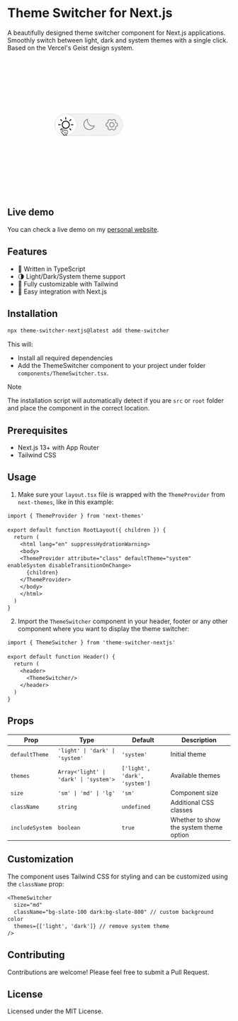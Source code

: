 # Theme Switcher for Next.js

A beautifully designed theme switcher component for Next.js applications.\
Smoothly switch between light, dark and system themes with a single click.\
Based on the Vercel's Geist design system.

![Theme Switcher for Next.js](https://github.com/thiagobarbosa/theme-switcher-nextjs/raw/58cded19840fc5a6c69fa5ba9da9e7662550f56d/src/assets/theme-switcher.gif)

## Live demo

You can check a live demo on my [personal website](https://www.thiago.bio/).

## Features

- 💪 Written in TypeScript
- 🌗 Light/Dark/System theme support
- 🎨 Fully customizable with Tailwind
- 🔌 Easy integration with Next.js

## Installation

```bash
npx theme-switcher-nextjs@latest add theme-switcher
```

This will:

- Install all required dependencies
- Add the ThemeSwitcher component to your project under folder `components/ThemeSwitcher.tsx`.


> [!NOTE]
> The installation script will automatically detect if you are `src` or `root` folder and place the component in the correct location.


## Prerequisites

- Next.js 13+ with App Router
- Tailwind CSS

## Usage

1. Make sure your `layout.tsx` file is wrapped with the `ThemeProvider` from `next-themes`, like in this example:

```tsx
import { ThemeProvider } from 'next-themes'

export default function RootLayout({ children }) {
  return (
    <html lang="en" suppressHydrationWarning>
    <body>
    <ThemeProvider attribute="class" defaultTheme="system" enableSystem disableTransitionOnChange>
      {children}
    </ThemeProvider>
    </body>
    </html>
  )
}
```

2. Import the `ThemeSwitcher` component in your header, footer or any other component where you want to display the
   theme switcher:

```tsx
import { ThemeSwitcher } from 'theme-switcher-nextjs'

export default function Header() {
  return (
    <header>
      <ThemeSwitcher/>
    </header>
  )
}
```

## Props

| Prop           | Type                                   | Default                       | Description                           |
|----------------|----------------------------------------|-------------------------------|---------------------------------------|
| `defaultTheme` | `'light' \| 'dark' \| 'system'`        | `'system'`                    | Initial theme                         |
| `themes`       | `Array<'light' \| 'dark' \| 'system'>` | `['light', 'dark', 'system']` | Available themes                      |
| `size`         | `'sm' \| 'md' \| 'lg'`                 | `'sm'`                        | Component size                        |
| `className`    | `string`                               | `undefined`                   | Additional CSS classes                |
| `includeSystem`| `boolean`                              | `true`                        | Whether to show the system theme option|

## Customization

The component uses Tailwind CSS for styling and can be customized using the `className` prop:

```tsx
<ThemeSwitcher
  size="md"
  className="bg-slate-100 dark:bg-slate-800" // custom background color
  themes={['light', 'dark']} // remove system theme
/>
```

## Contributing

Contributions are welcome! Please feel free to submit a Pull Request.

## License

Licensed under the MIT License.
